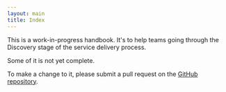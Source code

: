 ```yaml
---
layout: main
title: Index
---
```


This is a work-in-progress handbook. It's to help teams going through the
Discovery stage of the service delivery process.

Some of it is not yet complete.

To make a change to it, please submit a pull request on the [GitHub repository](https://github.com/ausdto/discovery-guide).

